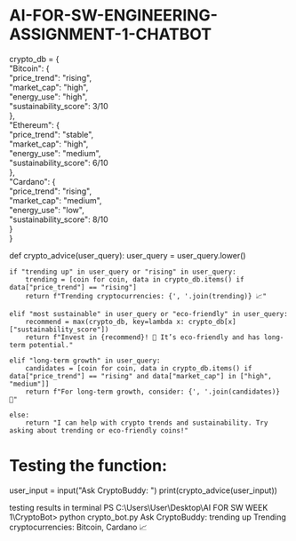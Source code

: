 # AI-FOR-SW-ENGINEERING-ASSIGNMENT-1-CHATBOT
crypto_db = {  
    "Bitcoin": {  
        "price_trend": "rising",  
        "market_cap": "high",  
        "energy_use": "high",  
        "sustainability_score": 3/10  
    },  
    "Ethereum": {  
        "price_trend": "stable",  
        "market_cap": "high",  
        "energy_use": "medium",  
        "sustainability_score": 6/10  
    },  
    "Cardano": {  
        "price_trend": "rising",  
        "market_cap": "medium",  
        "energy_use": "low",  
        "sustainability_score": 8/10  
    }  
}

def crypto_advice(user_query):
    user_query = user_query.lower()
    
    if "trending up" in user_query or "rising" in user_query:
        trending = [coin for coin, data in crypto_db.items() if data["price_trend"] == "rising"]
        return f"Trending cryptocurrencies: {', '.join(trending)} 📈"
    
    elif "most sustainable" in user_query or "eco-friendly" in user_query:
        recommend = max(crypto_db, key=lambda x: crypto_db[x]["sustainability_score"])
        return f"Invest in {recommend}! 🌱 It’s eco-friendly and has long-term potential."
    
    elif "long-term growth" in user_query:
        candidates = [coin for coin, data in crypto_db.items() if data["price_trend"] == "rising" and data["market_cap"] in ["high", "medium"]]
        return f"For long-term growth, consider: {', '.join(candidates)} 🚀"
    
    else:
        return "I can help with crypto trends and sustainability. Try asking about trending or eco-friendly coins!"

# Testing the function:
user_input = input("Ask CryptoBuddy: ")
print(crypto_advice(user_input))

testing results in terminal
PS C:\Users\User\Desktop\AI  FOR SW WEEK 1\CryptoBot> python crypto_bot.py
Ask CryptoBuddy: trending up
Trending cryptocurrencies: Bitcoin, Cardano 📈
